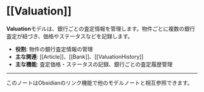 # [[Valuation]]

**Valuation**モデルは、銀行ごとの査定情報を管理します。物件ごとに複数の銀行査定が紐づき、価格やステータスなどを記録します。

- **役割**: 物件の銀行査定情報の管理
- **主な関連**: [[Article]]、[[Bank]]、[[ValuationHistory]]
- **主な機能**: 査定価格・ステータスの記録、銀行ごとの査定履歴管理

---

このノートはObsidianのリンク機能で他のモデルノートと相互参照できます。 